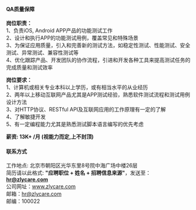 #### QA质量保障

**岗位职责：**  
1、负责iOS, Android APP产品的功能测试工作    
2、设计和执行APP的功能测试用例，覆盖常见和特殊场景    
3、为保证应用质量，引入和完善新的测试方法，如稳定性测试、性能测试、安全测试、异常测试、兼容性测试等    
4、优化跟踪产品、开发团队的协作流程，引进和开发各种工具来提高测试任务的完成质量和测试效率    

**岗位要求：**    
1、计算机或相关专业本科以上学历，或有相当水平的从业经历    
2、两年以上移动互联网产品尤其是APP测试经验，熟悉软件测试流程和测试用例设计方法    
3、对HTTP协议、RESTful API及互联网应用的工作原理有一定的了解     
4、了解敏捷开发   
5、有一定编程能力尤其是熟悉测试脚本语言编写的优先考虑    

**薪资:  13K+ /月 (视能力而定,上不封顶)**  

#### 联系方式
工作地点: 北京市朝阳区光华东里8号院中海广场中楼26层      
简历请以此格式: **"应聘职位 + 姓名 + 招聘信息来源"**，发送至：**hr@zlycare.com**    
公司网址：www.zlycare.com    
邮箱：hr@zlycare.com    
邮编：100022 
